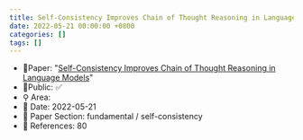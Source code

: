 ```yaml
---
title: Self-Consistency Improves Chain of Thought Reasoning in Language Models
date: 2022-05-21 00:00:00 +0800
categories: []
tags: []
---
```


- 📙Paper: "[Self-Consistency Improves Chain of Thought Reasoning in Language Models](https://semanticscholar.org/paper/Self-Consistency-Improves-Chain-of-Thought-in-Wang-Wei/5f19ae1135a9500940978104ec15a5b8751bc7d2)"
- 🔑Public: ✅
- ⚲ Area: 
- 📅 Date: 2022-05-21
- 🔎 Paper Section: fundamental / self-consistency
- 📝 References: 80
